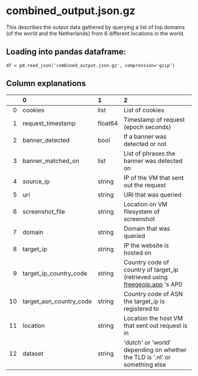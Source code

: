 # combined_output.json.gz

This describes the output data gathered by querying a list of top domains (of the world and the Netherlands) from 6 different locations in the world.

## Loading into pandas dataframe:
`df = pd.read_json('combined_output.json.gz', compression='gzip')`

## Column explanations
|    | 0                                        | 1       | 2   |
|---:|:-----------------------------------------|:--------|:----|
|  0 | cookies           | list  | List of cookies    |
|  1 | request_timestamp | float64 | Timestamp of request (epoch seconds)    |
|  2 | banner_detected    | bool    | If a banner was detected or not    |
|  3 | banner_matched_on  | list    | List of phrases the banner was detected on    |
|  4 | source_ip                                | string  | IP of the VM that sent out the request    |
|  5 | uri                       | string  | URI that was queried    |
|  6 | screenshot_file           | string  | Location on VM filesystem of screenshot    |
|  7 | domain                                   | string  | Domain that was queried    |
|  8 | target_ip                                | string  | IP the website is hosted on    |
|  9 | target_ip_country_code                   | string  | Country code of country of target_ip (retrieved using [freegeoip.app](freegeoip.app) 's API)    |
| 10 | target_asn_country_code                  | string  | Country code of ASN the target_ip is registered to    |
| 11 | location                                 | string  | Location the host VM that sent out request is in    |
| 12 | dataset                                  | string  | 'dutch' or 'world' depending on whether the TLD is '.nl' or something else    |